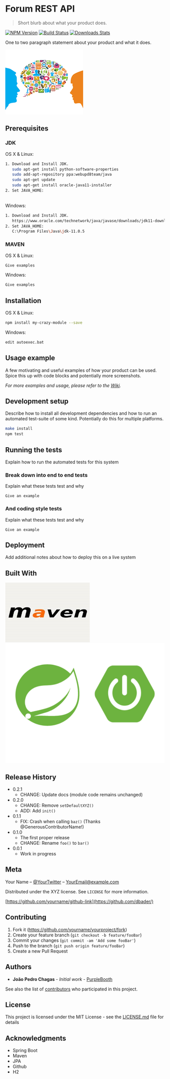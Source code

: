 # Forum REST API
> Short blurb about what your product does.

[![NPM Version][npm-image]][npm-url]
[![Build Status](https://travis-ci.org/jpchagas/forum.svg?branch=master)](https://travis-ci.org/jpchagas/forum)
[![Downloads Stats][npm-downloads]][npm-url]

One to two paragraph statement about your product and what it does.

![](/img/forum.png)

## Prerequisites

### JDK

OS X & Linux:

```sh
1. Download and Install JDK.
   sudo apt-get install python-software-properties
   sudo add-apt-repository ppa:webupd8team/java
   sudo apt-get update
   sudo apt-get install oracle-java11-installer
2. Set JAVA_HOME:
   
```

Windows:

```sh
1. Download and Install JDK.
   https://www.oracle.com/technetwork/java/javase/downloads/jdk11-downloads-5066655.html
2. Set JAVA_HOME:
   C:\Program Files\Java\jdk-11.0.5
```


### MAVEN

OS X & Linux:

```sh
Give examples
```

Windows:

```sh
Give examples
```

## Installation

OS X & Linux:

```sh
npm install my-crazy-module --save
```

Windows:

```sh
edit autoexec.bat
```

## Usage example

A few motivating and useful examples of how your product can be used. Spice this up with code blocks and potentially more screenshots.

_For more examples and usage, please refer to the [Wiki][wiki]._

## Development setup

Describe how to install all development dependencies and how to run an automated test-suite of some kind. Potentially do this for multiple platforms.

```sh
make install
npm test
```

## Running the tests

Explain how to run the automated tests for this system

### Break down into end to end tests

Explain what these tests test and why

```
Give an example
```

### And coding style tests

Explain what these tests test and why

```
Give an example
```

## Deployment

Add additional notes about how to deploy this on a live system

## Built With

![](/img/maven.png)
![](/img/springboot_logo.png)



## Release History

* 0.2.1
    * CHANGE: Update docs (module code remains unchanged)
* 0.2.0
    * CHANGE: Remove `setDefaultXYZ()`
    * ADD: Add `init()`
* 0.1.1
    * FIX: Crash when calling `baz()` (Thanks @GenerousContributorName!)
* 0.1.0
    * The first proper release
    * CHANGE: Rename `foo()` to `bar()`
* 0.0.1
    * Work in progress

## Meta

Your Name – [@YourTwitter](https://twitter.com/dbader_org) – YourEmail@example.com

Distributed under the XYZ license. See ``LICENSE`` for more information.

[https://github.com/yourname/github-link](https://github.com/dbader/)

## Contributing

1. Fork it (<https://github.com/yourname/yourproject/fork>)
2. Create your feature branch (`git checkout -b feature/fooBar`)
3. Commit your changes (`git commit -am 'Add some fooBar'`)
4. Push to the branch (`git push origin feature/fooBar`)
5. Create a new Pull Request

<!-- Markdown link & img dfn's -->
[npm-image]: https://img.shields.io/npm/v/datadog-metrics.svg?style=flat-square
[npm-url]: https://npmjs.org/package/datadog-metrics
[npm-downloads]: https://img.shields.io/npm/dm/datadog-metrics.svg?style=flat-square
[travis-image]: https://img.shields.io/travis/dbader/node-datadog-metrics/master.svg?style=flat-square
[travis-url]: https://travis-ci.org/dbader/node-datadog-metrics
[wiki]: https://github.com/yourname/yourproject/wiki

## Authors

* **João Pedro Chagas** - *Initial work* - [PurpleBooth](https://jpchagas.github.io)

See also the list of [contributors](https://github.com/your/project/contributors) who participated in this project.

## License

This project is licensed under the MIT License - see the [LICENSE.md](LICENSE.md) file for details

## Acknowledgments

* Spring Boot
* Maven
* JPA
* Github
* H2

